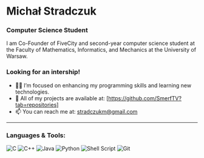 # Michał Stradczuk

### Computer Science Student

I am Co-Founder of FiveCity and second-year computer science student at the Faculty of Mathematics, Informatics, and Mechanics at the University of Warsaw.

### Looking for an intership!

- 👨‍💻 I’m focused on enhancing my programming skills and learning new technologies.
- 📂 All of my projects are available at: [https://github.com/SmerfTV?tab=repositories]
- 📫 You can reach me at: stradczukm@gmail.com

---

### Languages & Tools:

![C](https://img.shields.io/badge/-C-00599C?style=flat&logo=c&logoColor=white)
![C++](https://img.shields.io/badge/-C++-00599C?style=flat&logo=c%2B%2B&logoColor=white)
![Java](https://img.shields.io/badge/-Java-F89820?style=flat&logo=java&logoColor=white)
![Python](https://img.shields.io/badge/-Python-3776AB?style=flat&logo=python&logoColor=white)
![Shell Script](https://img.shields.io/badge/-Shell_Script-5391FE?style=flat&logo=gnu-bash&logoColor=white)
![Git](https://img.shields.io/badge/-Git-F05032?style=flat&logo=git&logoColor=white)
